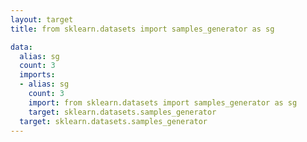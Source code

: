 ```yaml
---
layout: target
title: from sklearn.datasets import samples_generator as sg

data:
  alias: sg
  count: 3
  imports:
  - alias: sg
    count: 3
    import: from sklearn.datasets import samples_generator as sg
    target: sklearn.datasets.samples_generator
  target: sklearn.datasets.samples_generator
---
```

